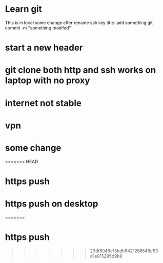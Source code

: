 # Learn git
This is in local
some change after rename ssh key title.
add something
git commit -m "something modifed"
# start a new header
# git clone both http and ssh works on laptop with no proxy
# internet not stable
# vpn
# some change
<<<<<<< HEAD
# https push
# https push on desktop
=======
# https push
>>>>>>> 23df8048c15bdb6421266548c83d1e015295d9b9
